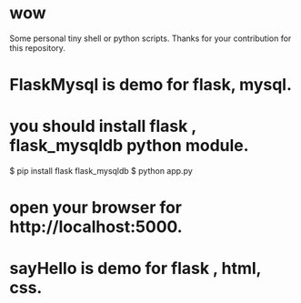 # wow
Some personal tiny shell or python scripts. Thanks for your contribution for this repository.


# FlaskMysql is demo for flask, mysql. 
# you should install flask , flask_mysqldb python module.
$ pip install flask flask_mysqldb
$ python app.py
# open your browser for http://localhost:5000.


# sayHello is demo for flask , html, css.
 
